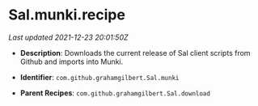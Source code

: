 # Sal.munki.recipe

_Last updated 2021-12-23 20:01:50Z_

- **Description**: Downloads the current release of Sal client scripts from Github and imports into Munki.


- **Identifier**: `com.github.grahamgilbert.Sal.munki`

- **Parent Recipes**: `com.github.grahamgilbert.Sal.download`
